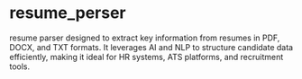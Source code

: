 # resume_perser
resume parser designed to extract key information from resumes in PDF, DOCX, and TXT formats. It leverages AI and NLP to structure candidate data efficiently, making it ideal for HR systems, ATS platforms, and recruitment tools.
